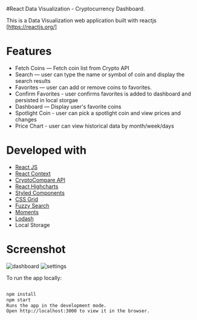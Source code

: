 #React Data Visualization - Cryptocurrency Dashboard.

This is a Data Visualization web application built with reactjs [https://reactjs.org/]  

# Features

* Fetch Coins  — Fetch coin list from Crypto API
* Search  —  user can type the name or symbol of coin and display the search results
* Favorites — user can add or remove coins to favorites. 
* Confirm Favorites - user confirms favorites is added to dashboard and  persisted in local storgae
* Dashboard — Display user's favorite coins 
* Spotlight Coin - user can pick a spotlight coin and view prices and changes
* Price Chart - user can view historical data by month/week/days

# Developed with
* [React JS](https://reactjs.org/)  
* [React Context](https://reactjs.org/docs/context.html)
* [CryptoCompare API](https://www.npmjs.com/package/cryptocompare)
* [React Highcharts](https://www.npmjs.com/package/reacthighcharts)
* [Styled Components](https://www.npmjs.com/package/styled-components)
* [CSS Grid](https://developer.mozilla.org/en-US/docs/Web/CSS/CSS_Grid_Layout)
* [Fuzzy Search](https://www.npmjs.com/package/fuzzy-search)
* [Moments](https://www.npmjs.com/package/moments)
* [Lodash](https://www.npmjs.com/package/lodash)
* Local Storage





# Screenshot
![dashboard](https://user-images.githubusercontent.com/11092669/50569961-4d1cd200-0d2b-11e9-8206-188c25ad8832.png)
![settings](https://user-images.githubusercontent.com/11092669/50569962-4f7f2c00-0d2b-11e9-96f6-e4379be12523.png)






To run the app locally:

```bash

npm install
npm start
Runs the app in the development mode.
Open http://localhost:3000 to view it in the browser.
```
